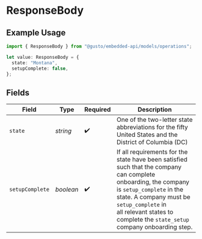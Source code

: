 # ResponseBody

## Example Usage

```typescript
import { ResponseBody } from "@gusto/embedded-api/models/operations";

let value: ResponseBody = {
  state: "Montana",
  setupComplete: false,
};
```

## Fields

| Field                                                                                                                                                                                                                                                               | Type                                                                                                                                                                                                                                                                | Required                                                                                                                                                                                                                                                            | Description                                                                                                                                                                                                                                                         |
| ------------------------------------------------------------------------------------------------------------------------------------------------------------------------------------------------------------------------------------------------------------------- | ------------------------------------------------------------------------------------------------------------------------------------------------------------------------------------------------------------------------------------------------------------------- | ------------------------------------------------------------------------------------------------------------------------------------------------------------------------------------------------------------------------------------------------------------------- | ------------------------------------------------------------------------------------------------------------------------------------------------------------------------------------------------------------------------------------------------------------------- |
| `state`                                                                                                                                                                                                                                                             | *string*                                                                                                                                                                                                                                                            | :heavy_check_mark:                                                                                                                                                                                                                                                  | One of the two-letter state abbreviations for the fifty United States and the District of Columbia (DC)                                                                                                                                                             |
| `setupComplete`                                                                                                                                                                                                                                                     | *boolean*                                                                                                                                                                                                                                                           | :heavy_check_mark:                                                                                                                                                                                                                                                  | If all requirements for the state have been satisfied such that the company can complete<br/>onboarding, the company is `setup_complete` in the state. A company must be `setup_complete` in<br/>all relevant states to complete the `state_setup` company onboarding step. |
